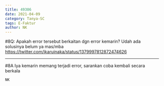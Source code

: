 ```yaml
---
title: 49306
date: 2021-04-09
category: Tanya-SC
tags: E-Faktur
author: NK
---
```


#8Q: Apakah error tersebut berkaitan dgn error kemarin? Udah ada solusinya belum ya mas/mba https://twitter.com/ikaruinaka/status/1379997812872474626

---

#8A Iya kemarin memang terjadi error, sarankan coba kembali secara berkala

`NK`
